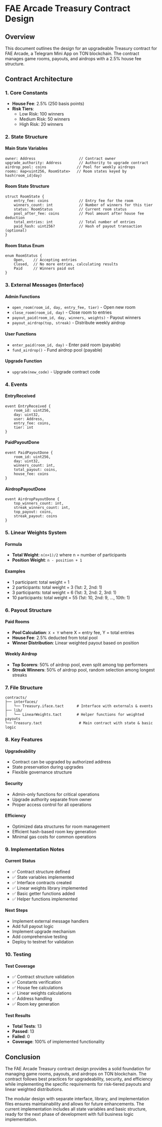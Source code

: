 # FAE Arcade Treasury Contract Design

## Overview
This document outlines the design for an upgradeable Treasury contract for FAE Arcade, a Telegram Mini App on TON blockchain. The contract manages game rooms, payouts, and airdrops with a 2.5% house fee structure.

## Contract Architecture

### 1. Core Constants
- **House Fee**: 2.5% (250 basis points)
- **Risk Tiers**:
  - Low Risk: 100 winners
  - Medium Risk: 50 winners  
  - High Risk: 20 winners

### 2. State Structure

#### Main State Variables
```tact
owner: Address                    // Contract owner
upgrade_authority: Address        // Authority to upgrade contract
airdrop_pool: coins              // Pool for weekly airdrops
rooms: map<uint256, RoomState>   // Room states keyed by hash(room_id|day)
```

#### Room State Structure
```tact
struct RoomState {
    entry_fee: coins              // Entry fee for the room
    winners_count: int            // Number of winners for this tier
    status: RoomStatus            // Current room status
    pool_after_fee: coins         // Pool amount after house fee deduction
    total_entries: int            // Total number of entries
    paid_hash: uint256?           // Hash of payout transaction (optional)
}
```

#### Room Status Enum
```tact
enum RoomStatus {
    Open,    // Accepting entries
    Closed,  // No more entries, calculating results
    Paid     // Winners paid out
}
```

### 3. External Messages (Interface)

#### Admin Functions
- `open_room(room_id, day, entry_fee, tier)` - Open new room
- `close_room(room_id, day)` - Close room to entries
- `payout_paid(room_id, day, winners, weights)` - Payout winners
- `payout_airdrop(top, streak)` - Distribute weekly airdrop

#### User Functions
- `enter_paid(room_id, day)` - Enter paid room (payable)
- `fund_airdrop()` - Fund airdrop pool (payable)

#### Upgrade Function
- `upgrade(new_code)` - Upgrade contract code

### 4. Events

#### EntryReceived
```tact
event EntryReceived {
    room_id: uint256,
    day: uint32,
    user: Address,
    entry_fee: coins,
    tier: int
}
```

#### PaidPayoutDone
```tact
event PaidPayoutDone {
    room_id: uint256,
    day: uint32,
    winners_count: int,
    total_payout: coins,
    house_fee: coins
}
```

#### AirdropPayoutDone
```tact
event AirdropPayoutDone {
    top_winners_count: int,
    streak_winners_count: int,
    top_payout: coins,
    streak_payout: coins
}
```

### 5. Linear Weights System

#### Formula
- **Total Weight**: `n(n+1)/2` where n = number of participants
- **Position Weight**: `n - position + 1`

#### Examples
- 1 participant: total weight = 1
- 2 participants: total weight = 3 (1st: 2, 2nd: 1)
- 3 participants: total weight = 6 (1st: 3, 2nd: 2, 3rd: 1)
- 10 participants: total weight = 55 (1st: 10, 2nd: 9, ..., 10th: 1)

### 6. Payout Structure

#### Paid Rooms
- **Pool Calculation**: `X × Y` where X = entry fee, Y = total entries
- **House Fee**: 2.5% deducted from total pool
- **Winner Distribution**: Linear weighted payout based on position

#### Weekly Airdrop
- **Top Scorers**: 50% of airdrop pool, even split among top performers
- **Streak Winners**: 50% of airdrop pool, random selection among longest streaks

### 7. File Structure

```
contracts/
├── interfaces/
│   └── Treasury.iface.tact      # Interface with externals & events
├── lib/
│   └── LinearWeights.tact       # Helper functions for weighted payouts
└── Treasury.tact                 # Main contract with state & basic logic
```

### 8. Key Features

#### Upgradeability
- Contract can be upgraded by authorized address
- State preservation during upgrades
- Flexible governance structure

#### Security
- Admin-only functions for critical operations
- Upgrade authority separate from owner
- Proper access control for all operations

#### Efficiency
- Optimized data structures for room management
- Efficient hash-based room key generation
- Minimal gas costs for common operations

### 9. Implementation Notes

#### Current Status
- ✅ Contract structure defined
- ✅ State variables implemented
- ✅ Interface contracts created
- ✅ Linear weights library implemented
- ✅ Basic getter functions added
- ✅ Helper functions implemented

#### Next Steps
- Implement external message handlers
- Add full payout logic
- Implement upgrade mechanism
- Add comprehensive testing
- Deploy to testnet for validation

### 10. Testing

#### Test Coverage
- ✅ Contract structure validation
- ✅ Constants verification
- ✅ House fee calculations
- ✅ Linear weights calculations
- ✅ Address handling
- ✅ Room key generation

#### Test Results
- **Total Tests**: 13
- **Passed**: 13
- **Failed**: 0
- **Coverage**: 100% of implemented functionality

## Conclusion

The FAE Arcade Treasury contract design provides a solid foundation for managing game rooms, payouts, and airdrops on TON blockchain. The contract follows best practices for upgradeability, security, and efficiency while implementing the specific requirements for risk-tiered payouts and linear weighted distributions.

The modular design with separate interface, library, and implementation files ensures maintainability and allows for future enhancements. The current implementation includes all state variables and basic structure, ready for the next phase of development with full business logic implementation. 